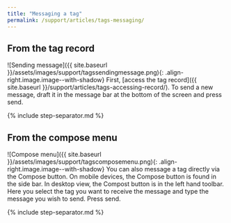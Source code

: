 ```yaml
---
title: "Messaging a tag"
permalink: /support/articles/tags-messaging/
---
```


## From the tag record

![Sending message]({{ site.baseurl }}/assets/images/support/tagssendingmessage.png){: .align-right.image.image--with-shadow} First, [access the tag record]({{ site.baseurl }}/support/articles/tags-accessing-record/). To send a new message, draft it in the message bar at the bottom of the screen and press send.

{% include step-separator.md %}

## From the compose menu

![Compose menu]({{ site.baseurl }}/assets/images/support/tagscomposemenu.png){: .align-right.image.image--with-shadow} You can also message a tag directly via the Compose button. On mobile devices, the Compose button is found in the side bar. In desktop view, the Compost button is in the left hand toolbar. Here you select the tag you want to receive the message and type the message you wish to send. Press send.

{% include step-separator.md %}
